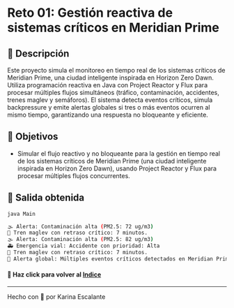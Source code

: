 # Reto 01: Gestión reactiva de sistemas críticos en Meridian Prime

## 🤍 Descripción
Este proyecto simula el monitoreo en tiempo real de los sistemas críticos de Meridian Prime, una ciudad inteligente inspirada en Horizon Zero Dawn. Utiliza programación reactiva en Java con Project Reactor y Flux para procesar múltiples flujos simultáneos (tráfico, contaminación, accidentes, trenes maglev y semáforos). El sistema detecta eventos críticos, simula backpressure y emite alertas globales si tres o más eventos ocurren al mismo tiempo, garantizando una respuesta no bloqueante y eficiente.

## 🤍 Objetivos
- Simular el flujo reactivo y no bloqueante para la gestión en tiempo real de los sistemas críticos de Meridian Prime (una ciudad inteligente inspirada en Horizon Zero Dawn), usando Project Reactor y Flux para procesar múltiples flujos concurrentes.

## 🤍 Salida obtenida

```bash
java Main

🌫️ Alerta: Contaminación alta (PM2.5: 72 ug/m3)
🚝 Tren maglev con retraso crítico: 7 minutos.
🌫️ Alerta: Contaminación alta (PM2.5: 82 ug/m3)
🚑 Emergencia vial: Accidente con prioridad: Alta
🚝 Tren maglev con retraso crítico: 7 minutos.
🚨 Alerta global: Múltiples eventos críticos detectados en Meridian Prime

```
#### 🤍 Haz click para volver al [Indice](https://github.com/KatyE0/Curso_Java_Intermedio/blob/main/README.md)

---
Hecho con 🤍 por Karina Escalante
